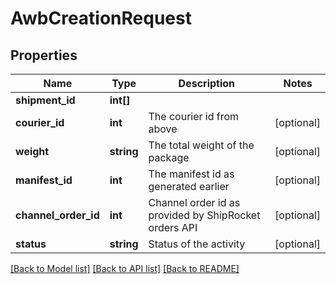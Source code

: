 # AwbCreationRequest

## Properties
Name | Type | Description | Notes
------------ | ------------- | ------------- | -------------
**shipment_id** | **int[]** |  | 
**courier_id** | **int** | The courier id from above | [optional] 
**weight** | **string** | The total weight of the package | [optional] 
**manifest_id** | **int** | The manifest id as generated earlier | [optional] 
**channel_order_id** | **int** | Channel order id as provided by ShipRocket orders API | [optional] 
**status** | **string** | Status of the activity | [optional] 

[[Back to Model list]](../README.md#documentation-for-models) [[Back to API list]](../README.md#documentation-for-api-endpoints) [[Back to README]](../README.md)


